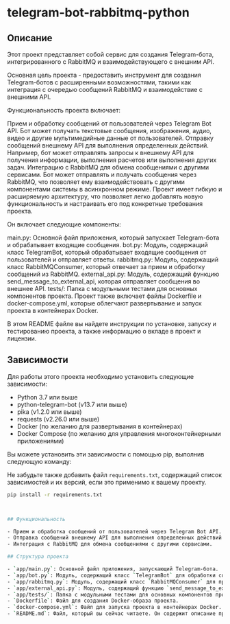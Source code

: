 # telegram-bot-rabbitmq-python

## Описание

Этот проект представляет собой сервис для создания Telegram-бота, интегрированного с RabbitMQ и взаимодействующего с внешним API.

Основная цель проекта - предоставить инструмент для создания Telegram-ботов с расширенными возможностями, такими как интеграция с очередью сообщений RabbitMQ и взаимодействие с внешними API.

Функциональность проекта включает:

Прием и обработку сообщений от пользователей через Telegram Bot API. Бот может получать текстовые сообщения, изображения, аудио, видео и другие мультимедийные данные от пользователей.
Отправку сообщений внешнему API для выполнения определенных действий. Например, бот может отправлять запросы к внешнему API для получения информации, выполнения расчетов или выполнения других задач.
Интеграцию с RabbitMQ для обмена сообщениями с другими сервисами. Бот может отправлять и получать сообщения через RabbitMQ, что позволяет ему взаимодействовать с другими компонентами системы в асинхронном режиме.
Проект имеет гибкую и расширяемую архитектуру, что позволяет легко добавлять новую функциональность и настраивать его под конкретные требования проекта.

Он включает следующие компоненты:

main.py: Основной файл приложения, который запускает Telegram-бота и обрабатывает входящие сообщения.
bot.py: Модуль, содержащий класс TelegramBot, который обрабатывает входящие сообщения от пользователей и отправляет ответы.
rabbitmq.py: Модуль, содержащий класс RabbitMQConsumer, который отвечает за прием и обработку сообщений из RabbitMQ.
external_api.py: Модуль, содержащий функцию send_message_to_external_api, которая отправляет сообщения во внешнее API.
tests/: Папка с модульными тестами для основных компонентов проекта.
Проект также включает файлы Dockerfile и docker-compose.yml, которые облегчают развертывание и запуск проекта в контейнерах Docker.

В этом README файле вы найдете инструкции по установке, запуску и тестированию проекта, а также информацию о вкладе в проект и лицензии.

## Зависимости

Для работы этого проекта необходимо установить следующие зависимости:

- Python 3.7 или выше
- python-telegram-bot (v13.7 или выше)
- pika (v1.2.0 или выше)
- requests (v2.26.0 или выше)
- Docker (по желанию для развертывания в контейнерах)
- Docker Compose (по желанию для управления многоконтейнерными приложениями)

Вы можете установить эти зависимости с помощью pip, выполнив следующую команду:

Не забудьте также добавить файл `requirements.txt`, содержащий список зависимостей и их версий,
если это применимо к вашему проекту.
```bash
pip install -r requirements.txt



## Функциональность

- Прием и обработка сообщений от пользователей через Telegram Bot API.
- Отправка сообщений внешнему API для выполнения определенных действий.
- Интеграция с RabbitMQ для обмена сообщениями с другими сервисами.

## Структура проекта

- `app/main.py`: Основной файл приложения, запускающий Telegram-бота.
- `app/bot.py`: Модуль, содержащий класс `TelegramBot` для обработки сообщений от пользователей.
- `app/rabbitmq.py`: Модуль, содержащий класс `RabbitMQConsumer` для приема и обработки сообщений из RabbitMQ.
- `app/external_api.py`: Модуль, содержащий функцию `send_message_to_external_api` для отправки сообщений во внешнее API.
- `app/tests/`: Папка с модульными тестами для основных компонентов проекта.
- `Dockerfile`: Файл для создания Docker-образа проекта.
- `docker-compose.yml`: Файл для запуска проекта в контейнерах Docker.
- `README.md`: Файл, который вы сейчас читаете. Он содержит описание проекта и инструкции по его запуску.







